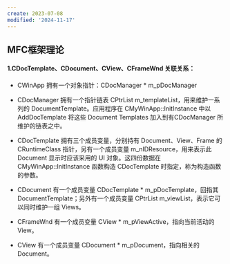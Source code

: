 ```yaml
---
create: 2023-07-08
modified: '2024-11-17'
---
```


## MFC框架理论

#### 1.CDocTemplate、CDocument、CView、CFrameWnd 关联关系：

* CWinApp 拥有一个对象指针：CDocManager * m_pDocManager 

* CDocManager 拥有一个指针链表 CPtrList m_templateList，用来维护一系列的 DocumentTemplate。应用程序在 CMyWinApp::InitInstance 中以 AddDocTemplate 将这些 Document Templates 加入到有CDocManager 所维护的链表之中。
* CDocTemplate 拥有三个成员变量，分别持有 Document、View、Frame 的 CRuntimeClass 指针，另有一个成员变量 m_nIDResource，用来表示此 Document 显示时应该采用的 UI 对象。这四份数据在CMyWinApp::InitInstance 函数构造 CDocTemplate 时指定，称为构造函数的参数。
* CDocument 有一个成员变量 CDocTemplate * m_pDocTemplate，回指其 DocumentTemplate；另外有一个成员变量 CPtrList m_viewList，表示它可以同时维护一组 Views。
* CFrameWnd 有一个成员变量 CView * m_pViewActive，指向当前活动的 View。
* CView 有一个成员变量 CDocument * m_pDocument，指向相关的Document。